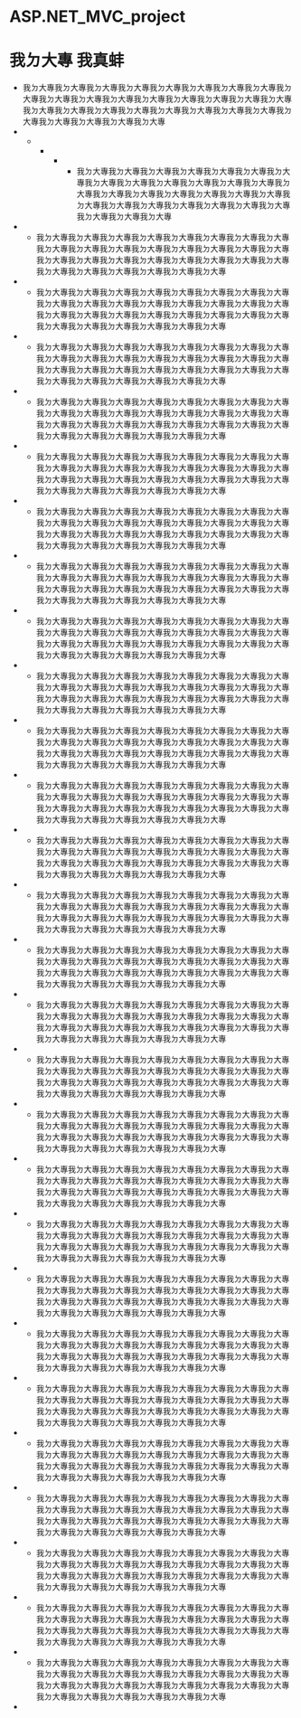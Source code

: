 # ASP.NET_MVC_project
# 我ㄉ大專 我真蚌
- 我ㄉ大專我ㄉ大專我ㄉ大專我ㄉ大專我ㄉ大專我ㄉ大專我ㄉ大專我ㄉ大專我ㄉ大專我ㄉ大專我ㄉ大專我ㄉ大專我ㄉ大專我ㄉ大專我ㄉ大專我ㄉ大專我ㄉ大專我ㄉ大專我ㄉ大專我ㄉ大專我ㄉ大專我ㄉ大專我ㄉ大專我ㄉ大專我ㄉ大專我ㄉ大專我ㄉ大專我ㄉ大專我ㄉ大專我ㄉ大專
- - - - - 我ㄉ大專我ㄉ大專我ㄉ大專我ㄉ大專我ㄉ大專我ㄉ大專我ㄉ大專我ㄉ大專我ㄉ大專我ㄉ大專我ㄉ大專我ㄉ大專我ㄉ大專我ㄉ大專我ㄉ大專我ㄉ大專我ㄉ大專我ㄉ大專我ㄉ大專我ㄉ大專我ㄉ大專我ㄉ大專我ㄉ大專我ㄉ大專我ㄉ大專我ㄉ大專我ㄉ大專我ㄉ大專我ㄉ大專我ㄉ大專
- - 我ㄉ大專我ㄉ大專我ㄉ大專我ㄉ大專我ㄉ大專我ㄉ大專我ㄉ大專我ㄉ大專我ㄉ大專我ㄉ大專我ㄉ大專我ㄉ大專我ㄉ大專我ㄉ大專我ㄉ大專我ㄉ大專我ㄉ大專我ㄉ大專我ㄉ大專我ㄉ大專我ㄉ大專我ㄉ大專我ㄉ大專我ㄉ大專我ㄉ大專我ㄉ大專我ㄉ大專我ㄉ大專我ㄉ大專我ㄉ大專
- - 我ㄉ大專我ㄉ大專我ㄉ大專我ㄉ大專我ㄉ大專我ㄉ大專我ㄉ大專我ㄉ大專我ㄉ大專我ㄉ大專我ㄉ大專我ㄉ大專我ㄉ大專我ㄉ大專我ㄉ大專我ㄉ大專我ㄉ大專我ㄉ大專我ㄉ大專我ㄉ大專我ㄉ大專我ㄉ大專我ㄉ大專我ㄉ大專我ㄉ大專我ㄉ大專我ㄉ大專我ㄉ大專我ㄉ大專我ㄉ大專
- - 我ㄉ大專我ㄉ大專我ㄉ大專我ㄉ大專我ㄉ大專我ㄉ大專我ㄉ大專我ㄉ大專我ㄉ大專我ㄉ大專我ㄉ大專我ㄉ大專我ㄉ大專我ㄉ大專我ㄉ大專我ㄉ大專我ㄉ大專我ㄉ大專我ㄉ大專我ㄉ大專我ㄉ大專我ㄉ大專我ㄉ大專我ㄉ大專我ㄉ大專我ㄉ大專我ㄉ大專我ㄉ大專我ㄉ大專我ㄉ大專
- - 我ㄉ大專我ㄉ大專我ㄉ大專我ㄉ大專我ㄉ大專我ㄉ大專我ㄉ大專我ㄉ大專我ㄉ大專我ㄉ大專我ㄉ大專我ㄉ大專我ㄉ大專我ㄉ大專我ㄉ大專我ㄉ大專我ㄉ大專我ㄉ大專我ㄉ大專我ㄉ大專我ㄉ大專我ㄉ大專我ㄉ大專我ㄉ大專我ㄉ大專我ㄉ大專我ㄉ大專我ㄉ大專我ㄉ大專我ㄉ大專
- - 我ㄉ大專我ㄉ大專我ㄉ大專我ㄉ大專我ㄉ大專我ㄉ大專我ㄉ大專我ㄉ大專我ㄉ大專我ㄉ大專我ㄉ大專我ㄉ大專我ㄉ大專我ㄉ大專我ㄉ大專我ㄉ大專我ㄉ大專我ㄉ大專我ㄉ大專我ㄉ大專我ㄉ大專我ㄉ大專我ㄉ大專我ㄉ大專我ㄉ大專我ㄉ大專我ㄉ大專我ㄉ大專我ㄉ大專我ㄉ大專
- - 我ㄉ大專我ㄉ大專我ㄉ大專我ㄉ大專我ㄉ大專我ㄉ大專我ㄉ大專我ㄉ大專我ㄉ大專我ㄉ大專我ㄉ大專我ㄉ大專我ㄉ大專我ㄉ大專我ㄉ大專我ㄉ大專我ㄉ大專我ㄉ大專我ㄉ大專我ㄉ大專我ㄉ大專我ㄉ大專我ㄉ大專我ㄉ大專我ㄉ大專我ㄉ大專我ㄉ大專我ㄉ大專我ㄉ大專我ㄉ大專
- - 我ㄉ大專我ㄉ大專我ㄉ大專我ㄉ大專我ㄉ大專我ㄉ大專我ㄉ大專我ㄉ大專我ㄉ大專我ㄉ大專我ㄉ大專我ㄉ大專我ㄉ大專我ㄉ大專我ㄉ大專我ㄉ大專我ㄉ大專我ㄉ大專我ㄉ大專我ㄉ大專我ㄉ大專我ㄉ大專我ㄉ大專我ㄉ大專我ㄉ大專我ㄉ大專我ㄉ大專我ㄉ大專我ㄉ大專我ㄉ大專
- - 我ㄉ大專我ㄉ大專我ㄉ大專我ㄉ大專我ㄉ大專我ㄉ大專我ㄉ大專我ㄉ大專我ㄉ大專我ㄉ大專我ㄉ大專我ㄉ大專我ㄉ大專我ㄉ大專我ㄉ大專我ㄉ大專我ㄉ大專我ㄉ大專我ㄉ大專我ㄉ大專我ㄉ大專我ㄉ大專我ㄉ大專我ㄉ大專我ㄉ大專我ㄉ大專我ㄉ大專我ㄉ大專我ㄉ大專我ㄉ大專
- - 我ㄉ大專我ㄉ大專我ㄉ大專我ㄉ大專我ㄉ大專我ㄉ大專我ㄉ大專我ㄉ大專我ㄉ大專我ㄉ大專我ㄉ大專我ㄉ大專我ㄉ大專我ㄉ大專我ㄉ大專我ㄉ大專我ㄉ大專我ㄉ大專我ㄉ大專我ㄉ大專我ㄉ大專我ㄉ大專我ㄉ大專我ㄉ大專我ㄉ大專我ㄉ大專我ㄉ大專我ㄉ大專我ㄉ大專我ㄉ大專
- - 我ㄉ大專我ㄉ大專我ㄉ大專我ㄉ大專我ㄉ大專我ㄉ大專我ㄉ大專我ㄉ大專我ㄉ大專我ㄉ大專我ㄉ大專我ㄉ大專我ㄉ大專我ㄉ大專我ㄉ大專我ㄉ大專我ㄉ大專我ㄉ大專我ㄉ大專我ㄉ大專我ㄉ大專我ㄉ大專我ㄉ大專我ㄉ大專我ㄉ大專我ㄉ大專我ㄉ大專我ㄉ大專我ㄉ大專我ㄉ大專
- - 我ㄉ大專我ㄉ大專我ㄉ大專我ㄉ大專我ㄉ大專我ㄉ大專我ㄉ大專我ㄉ大專我ㄉ大專我ㄉ大專我ㄉ大專我ㄉ大專我ㄉ大專我ㄉ大專我ㄉ大專我ㄉ大專我ㄉ大專我ㄉ大專我ㄉ大專我ㄉ大專我ㄉ大專我ㄉ大專我ㄉ大專我ㄉ大專我ㄉ大專我ㄉ大專我ㄉ大專我ㄉ大專我ㄉ大專我ㄉ大專
- - 我ㄉ大專我ㄉ大專我ㄉ大專我ㄉ大專我ㄉ大專我ㄉ大專我ㄉ大專我ㄉ大專我ㄉ大專我ㄉ大專我ㄉ大專我ㄉ大專我ㄉ大專我ㄉ大專我ㄉ大專我ㄉ大專我ㄉ大專我ㄉ大專我ㄉ大專我ㄉ大專我ㄉ大專我ㄉ大專我ㄉ大專我ㄉ大專我ㄉ大專我ㄉ大專我ㄉ大專我ㄉ大專我ㄉ大專我ㄉ大專
- - 我ㄉ大專我ㄉ大專我ㄉ大專我ㄉ大專我ㄉ大專我ㄉ大專我ㄉ大專我ㄉ大專我ㄉ大專我ㄉ大專我ㄉ大專我ㄉ大專我ㄉ大專我ㄉ大專我ㄉ大專我ㄉ大專我ㄉ大專我ㄉ大專我ㄉ大專我ㄉ大專我ㄉ大專我ㄉ大專我ㄉ大專我ㄉ大專我ㄉ大專我ㄉ大專我ㄉ大專我ㄉ大專我ㄉ大專我ㄉ大專
- - 我ㄉ大專我ㄉ大專我ㄉ大專我ㄉ大專我ㄉ大專我ㄉ大專我ㄉ大專我ㄉ大專我ㄉ大專我ㄉ大專我ㄉ大專我ㄉ大專我ㄉ大專我ㄉ大專我ㄉ大專我ㄉ大專我ㄉ大專我ㄉ大專我ㄉ大專我ㄉ大專我ㄉ大專我ㄉ大專我ㄉ大專我ㄉ大專我ㄉ大專我ㄉ大專我ㄉ大專我ㄉ大專我ㄉ大專我ㄉ大專
- - 我ㄉ大專我ㄉ大專我ㄉ大專我ㄉ大專我ㄉ大專我ㄉ大專我ㄉ大專我ㄉ大專我ㄉ大專我ㄉ大專我ㄉ大專我ㄉ大專我ㄉ大專我ㄉ大專我ㄉ大專我ㄉ大專我ㄉ大專我ㄉ大專我ㄉ大專我ㄉ大專我ㄉ大專我ㄉ大專我ㄉ大專我ㄉ大專我ㄉ大專我ㄉ大專我ㄉ大專我ㄉ大專我ㄉ大專我ㄉ大專
- - 我ㄉ大專我ㄉ大專我ㄉ大專我ㄉ大專我ㄉ大專我ㄉ大專我ㄉ大專我ㄉ大專我ㄉ大專我ㄉ大專我ㄉ大專我ㄉ大專我ㄉ大專我ㄉ大專我ㄉ大專我ㄉ大專我ㄉ大專我ㄉ大專我ㄉ大專我ㄉ大專我ㄉ大專我ㄉ大專我ㄉ大專我ㄉ大專我ㄉ大專我ㄉ大專我ㄉ大專我ㄉ大專我ㄉ大專我ㄉ大專
- - 我ㄉ大專我ㄉ大專我ㄉ大專我ㄉ大專我ㄉ大專我ㄉ大專我ㄉ大專我ㄉ大專我ㄉ大專我ㄉ大專我ㄉ大專我ㄉ大專我ㄉ大專我ㄉ大專我ㄉ大專我ㄉ大專我ㄉ大專我ㄉ大專我ㄉ大專我ㄉ大專我ㄉ大專我ㄉ大專我ㄉ大專我ㄉ大專我ㄉ大專我ㄉ大專我ㄉ大專我ㄉ大專我ㄉ大專我ㄉ大專
- - 我ㄉ大專我ㄉ大專我ㄉ大專我ㄉ大專我ㄉ大專我ㄉ大專我ㄉ大專我ㄉ大專我ㄉ大專我ㄉ大專我ㄉ大專我ㄉ大專我ㄉ大專我ㄉ大專我ㄉ大專我ㄉ大專我ㄉ大專我ㄉ大專我ㄉ大專我ㄉ大專我ㄉ大專我ㄉ大專我ㄉ大專我ㄉ大專我ㄉ大專我ㄉ大專我ㄉ大專我ㄉ大專我ㄉ大專我ㄉ大專
- - 我ㄉ大專我ㄉ大專我ㄉ大專我ㄉ大專我ㄉ大專我ㄉ大專我ㄉ大專我ㄉ大專我ㄉ大專我ㄉ大專我ㄉ大專我ㄉ大專我ㄉ大專我ㄉ大專我ㄉ大專我ㄉ大專我ㄉ大專我ㄉ大專我ㄉ大專我ㄉ大專我ㄉ大專我ㄉ大專我ㄉ大專我ㄉ大專我ㄉ大專我ㄉ大專我ㄉ大專我ㄉ大專我ㄉ大專我ㄉ大專
- - 我ㄉ大專我ㄉ大專我ㄉ大專我ㄉ大專我ㄉ大專我ㄉ大專我ㄉ大專我ㄉ大專我ㄉ大專我ㄉ大專我ㄉ大專我ㄉ大專我ㄉ大專我ㄉ大專我ㄉ大專我ㄉ大專我ㄉ大專我ㄉ大專我ㄉ大專我ㄉ大專我ㄉ大專我ㄉ大專我ㄉ大專我ㄉ大專我ㄉ大專我ㄉ大專我ㄉ大專我ㄉ大專我ㄉ大專我ㄉ大專
- - 我ㄉ大專我ㄉ大專我ㄉ大專我ㄉ大專我ㄉ大專我ㄉ大專我ㄉ大專我ㄉ大專我ㄉ大專我ㄉ大專我ㄉ大專我ㄉ大專我ㄉ大專我ㄉ大專我ㄉ大專我ㄉ大專我ㄉ大專我ㄉ大專我ㄉ大專我ㄉ大專我ㄉ大專我ㄉ大專我ㄉ大專我ㄉ大專我ㄉ大專我ㄉ大專我ㄉ大專我ㄉ大專我ㄉ大專我ㄉ大專
- - 我ㄉ大專我ㄉ大專我ㄉ大專我ㄉ大專我ㄉ大專我ㄉ大專我ㄉ大專我ㄉ大專我ㄉ大專我ㄉ大專我ㄉ大專我ㄉ大專我ㄉ大專我ㄉ大專我ㄉ大專我ㄉ大專我ㄉ大專我ㄉ大專我ㄉ大專我ㄉ大專我ㄉ大專我ㄉ大專我ㄉ大專我ㄉ大專我ㄉ大專我ㄉ大專我ㄉ大專我ㄉ大專我ㄉ大專我ㄉ大專
- - 我ㄉ大專我ㄉ大專我ㄉ大專我ㄉ大專我ㄉ大專我ㄉ大專我ㄉ大專我ㄉ大專我ㄉ大專我ㄉ大專我ㄉ大專我ㄉ大專我ㄉ大專我ㄉ大專我ㄉ大專我ㄉ大專我ㄉ大專我ㄉ大專我ㄉ大專我ㄉ大專我ㄉ大專我ㄉ大專我ㄉ大專我ㄉ大專我ㄉ大專我ㄉ大專我ㄉ大專我ㄉ大專我ㄉ大專我ㄉ大專
- - 我ㄉ大專我ㄉ大專我ㄉ大專我ㄉ大專我ㄉ大專我ㄉ大專我ㄉ大專我ㄉ大專我ㄉ大專我ㄉ大專我ㄉ大專我ㄉ大專我ㄉ大專我ㄉ大專我ㄉ大專我ㄉ大專我ㄉ大專我ㄉ大專我ㄉ大專我ㄉ大專我ㄉ大專我ㄉ大專我ㄉ大專我ㄉ大專我ㄉ大專我ㄉ大專我ㄉ大專我ㄉ大專我ㄉ大專我ㄉ大專
- - 我ㄉ大專我ㄉ大專我ㄉ大專我ㄉ大專我ㄉ大專我ㄉ大專我ㄉ大專我ㄉ大專我ㄉ大專我ㄉ大專我ㄉ大專我ㄉ大專我ㄉ大專我ㄉ大專我ㄉ大專我ㄉ大專我ㄉ大專我ㄉ大專我ㄉ大專我ㄉ大專我ㄉ大專我ㄉ大專我ㄉ大專我ㄉ大專我ㄉ大專我ㄉ大專我ㄉ大專我ㄉ大專我ㄉ大專我ㄉ大專
- - 我ㄉ大專我ㄉ大專我ㄉ大專我ㄉ大專我ㄉ大專我ㄉ大專我ㄉ大專我ㄉ大專我ㄉ大專我ㄉ大專我ㄉ大專我ㄉ大專我ㄉ大專我ㄉ大專我ㄉ大專我ㄉ大專我ㄉ大專我ㄉ大專我ㄉ大專我ㄉ大專我ㄉ大專我ㄉ大專我ㄉ大專我ㄉ大專我ㄉ大專我ㄉ大專我ㄉ大專我ㄉ大專我ㄉ大專我ㄉ大專
- - 我ㄉ大專我ㄉ大專我ㄉ大專我ㄉ大專我ㄉ大專我ㄉ大專我ㄉ大專我ㄉ大專我ㄉ大專我ㄉ大專我ㄉ大專我ㄉ大專我ㄉ大專我ㄉ大專我ㄉ大專我ㄉ大專我ㄉ大專我ㄉ大專我ㄉ大專我ㄉ大專我ㄉ大專我ㄉ大專我ㄉ大專我ㄉ大專我ㄉ大專我ㄉ大專我ㄉ大專我ㄉ大專我ㄉ大專我ㄉ大專
- 
